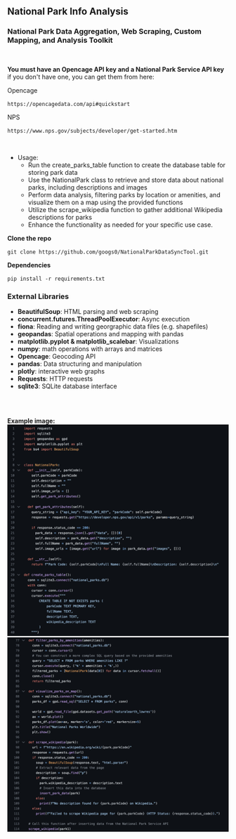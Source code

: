 ## National Park Info Analysis

### National Park Data Aggregation, Web Scraping, Custom Mapping, and Analysis Toolkit

<br>

**You must have an Opencage API key and a National Park Service API key**
if you don't have one, you can get them from here:

Opencage
```
https://opencagedata.com/api#quickstart
```

NPS
```
https://www.nps.gov/subjects/developer/get-started.htm
```

<br>

- Usage:
  - Run the create_parks_table function to create the database table for storing park data
  - Use the NationalPark class to retrieve and store data about national parks, including descriptions and images
  - Perform data analysis, filtering parks by location or amenities, and visualize them on a map using the provided functions
  - Utilize the scrape_wikipedia function to gather additional Wikipedia descriptions for parks
  - Enhance the functionality as needed for your specific use case.

**Clone the repo**
```
git clone https://github.com/googs0/NationalParkDataSyncTool.git
```

**Dependencies**
```
pip install -r requirements.txt
```

### External Libraries
- **BeautifulSoup**: HTML parsing and web scraping
- **concurrent.futures.ThreadPoolExecutor**: Async execution
- **fiona**: Reading and writing georgraphic data files (e.g. shapefiles)
- **geopandas**: Spatial operations and mapping with pandas
- **matplotlib.pyplot & matplotlib_scalebar**: Visualizations
- **numpy**: math operations with arrays and matrices
- **Opencage**: Geocoding API
- **pandas**: Data structuring and manipulation
- **plotly**: interactive web graphs
- **Requests**: HTTP requests
- **sqlite3**: SQLite database interface

<br>
<br>

**Example image:**
![NPS API Request Class Example Screen](/assets/nps_api_screen1.png)
![NPS API Request Class Example Screen](/assets/nps_api_screen2.png)
